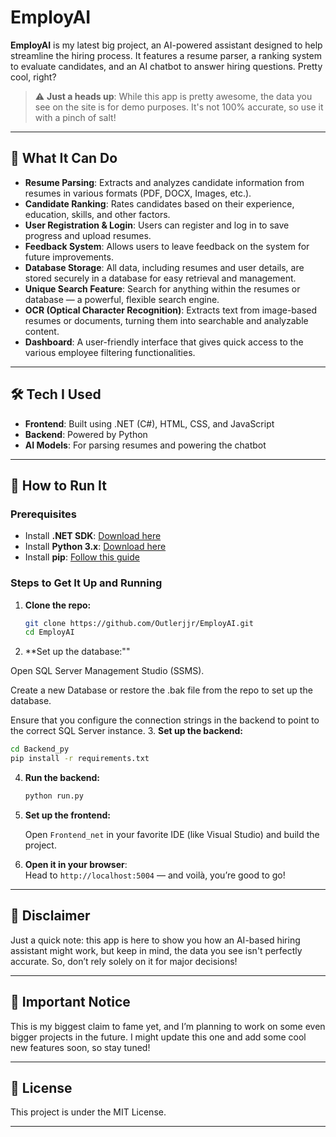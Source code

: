 
# EmployAI

**EmployAI** is my latest big project, an AI-powered assistant designed to help streamline the hiring process. It features a resume parser, a ranking system to evaluate candidates, and an AI chatbot to answer hiring questions. Pretty cool, right?

> ⚠️ **Just a heads up**: While this app is pretty awesome, the data you see on the site is for demo purposes. It's not 100% accurate, so use it with a pinch of salt!

---

## 🧠 What It Can Do

- **Resume Parsing**: Extracts and analyzes candidate information from resumes in various formats (PDF, DOCX, Images, etc.).
- **Candidate Ranking**: Rates candidates based on their experience, education, skills, and other factors.
- **User Registration & Login**: Users can register and log in to save progress and upload resumes.
- **Feedback System**: Allows users to leave feedback on the system for future improvements.
- **Database Storage**: All data, including resumes and user details, are stored securely in a database for easy retrieval and management.
- **Unique Search Feature**: Search for anything within the resumes or database — a powerful, flexible search engine.
- **OCR (Optical Character Recognition)**: Extracts text from image-based resumes or documents, turning them into searchable and analyzable content.
- **Dashboard**: A user-friendly interface that gives quick access to the various employee filtering functionalities.


---

## 🛠️ Tech I Used

- **Frontend**: Built using .NET (C#), HTML, CSS, and JavaScript
- **Backend**: Powered by Python
- **AI Models**: For parsing resumes and powering the chatbot

---

## 🚀 How to Run It

### Prerequisites

- Install **.NET SDK**: [Download here](https://dotnet.microsoft.com/download)
- Install **Python 3.x**: [Download here](https://www.python.org/downloads/)
- Install **pip**: [Follow this guide](https://pip.pypa.io/en/stable/installation/)

### Steps to Get It Up and Running

1. **Clone the repo:**

   ```bash
   git clone https://github.com/Outlerjjr/EmployAI.git
   cd EmployAI
   ```
   
2. **Set up the database:""

Open SQL Server Management Studio (SSMS).

Create a new Database or restore the .bak file from the repo to set up the database.

Ensure that you configure the connection strings in the backend to point to the correct SQL Server instance.
3. **Set up the backend:**

   ```bash
   cd Backend_py
   pip install -r requirements.txt
   ```

4. **Run the backend:**

   ```bash
   python run.py
   ```

5. **Set up the frontend:**

   Open `Frontend_net` in your favorite IDE (like Visual Studio) and build the project.

6. **Open it in your browser**:  
   Head to `http://localhost:5004` — and voilà, you’re good to go!

---

## 📌 Disclaimer

Just a quick note: this app is here to show you how an AI-based hiring assistant might work, but keep in mind, the data you see isn't perfectly accurate. So, don’t rely solely on it for major decisions!

---

## 🚨 Important Notice

This is my biggest claim to fame yet, and I’m planning to work on some even bigger projects in the future. I might update this one and add some cool new features soon, so stay tuned!

---

## 📄 License

This project is under the MIT License.

---
